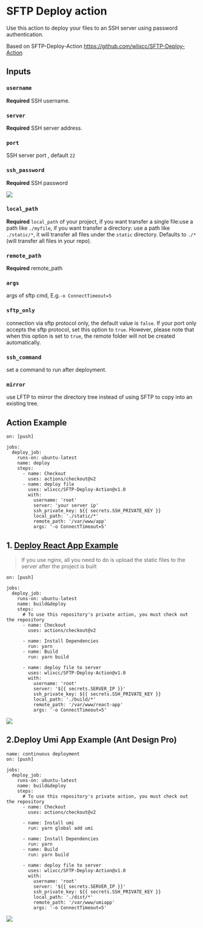 # SFTP Deploy action

Use this action to deploy your files to an SSH server using password authentication.

Based on SFTP-Deploy-Action https://github.com/wlixcc/SFTP-Deploy-Action


## Inputs

### `username`

**Required** SSH username.

### `server`

**Required** SSH server address.

### `port`

SSH server port , default `22`

### `ssh_password`

 **Required** SSH password


![](./resource/secret.jpg)

### `local_path`

 **Required** `local_path` of your project, if you want transfer a single file:use a path like `./myfile`, if you want transfer a directory: use a path like `./static/*`, it will transfer all files under the `static` directory. Defaults to `./*`(will transfer all files in your repo).

### `remote_path`
 **Required** remote_path

### `args`
args of sftp cmd, E.g.`-o ConnectTimeout=5`

### `sftp_only`

connection via sftp protocol only, the default value is `false`. If your port only accepts the sftp protocol, set this option to `true`. However, please note that when this option is set to `true`, the remote folder will not be created automatically.

### `ssh_command`
set a command to run after deployment.

### `mirror`
use LFTP to mirror the directory tree instead of using SFTP to copy into an existing tree.

## Action Example


	on: [push]

	jobs:
	  deploy_job:
	    runs-on: ubuntu-latest
	    name: deploy
	    steps:
	      - name: Checkout
	        uses: actions/checkout@v2
	      - name: deploy file
	        uses: wlixcc/SFTP-Deploy-Action@v1.0
	        with:
	          username: 'root'
	          server: 'your server ip'
	          ssh_private_key: ${{ secrets.SSH_PRIVATE_KEY }}
	          local_path: './static/*'
	          remote_path: '/var/www/app'
	          args: '-o ConnectTimeout=5'

## 1. [Deploy React App Example](https://github.com/wlixcc/React-Deploy)

> If you use nginx, all you need to do is upload the static files to the server after the project is built

	on: [push]

	jobs:
	  deploy_job:
	    runs-on: ubuntu-latest
	    name: build&deploy
	    steps:
	      # To use this repository's private action, you must check out the repository
	      - name: Checkout
	        uses: actions/checkout@v2

	      - name: Install Dependencies
	        run: yarn
	      - name: Build
	        run: yarn build

	      - name: deploy file to server
	        uses: wlixcc/SFTP-Deploy-Action@v1.0
	        with:
	          username: 'root'
	          server: '${{ secrets.SERVER_IP }}'
	          ssh_private_key: ${{ secrets.SSH_PRIVATE_KEY }}
	          local_path: './build/*'
	          remote_path: '/var/www/react-app'
	          args: '-o ConnectTimeout=5'

 ![](./resource/reactExample.jpg)

## 2.Deploy Umi App Example (Ant Design Pro)

	name: continuous deployment
	on: [push]

	jobs:
	  deploy_job:
	    runs-on: ubuntu-latest
	    name: build&deploy
	    steps:
	      # To use this repository's private action, you must check out the repository
	      - name: Checkout
	        uses: actions/checkout@v2

	      - name: Install umi
	        run: yarn global add umi

	      - name: Install Dependencies
	        run: yarn
	      - name: Build
	        run: yarn build

	      - name: deploy file to server
	        uses: wlixcc/SFTP-Deploy-Action@v1.0
	        with:
	          username: 'root'
	          server: '${{ secrets.SERVER_IP }}'
	          ssh_private_key: ${{ secrets.SSH_PRIVATE_KEY }}
	          local_path: './dist/*'
	          remote_path: '/var/www/umiapp'
	          args: '-o ConnectTimeout=5'
 ![](./resource/umiExample.jpg)





